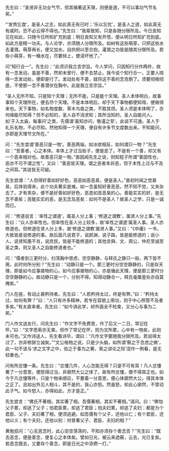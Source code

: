 先生曰：“圣贤非无功业气节，但其循著这天理，则便是道，不可以事功气节名矣。”

“‘发愤忘食’，是圣人之志，如此真无有已时；‘乐以忘忧’，是圣人之道，如此真无有戚时。恐不必云得不得也。”先生曰：“我辈致知，只是各随分限所及。今日良知见在如此，只随今日所知扩充到底；明日良知又有开悟，便从明日所知扩充到底。如此方是精一功夫。与人论学，亦须随人分限所及。如树有这些萌芽，只把这些水去灌溉。萌芽再长，便又加水。自拱把以至合抱，灌溉之功皆是随其分限所及。若些小萌芽，有一桶水在，尽要倾上，便浸坏他了。”

问“知行合一”。先生曰：“此须识我立言宗旨。今人学问，只因知行分作两件，故有一念发动，虽是不善，然却未曾行，便不去禁止。我今说个知行合一，正要人晓得一念发动处，便即是行了。发动处有不善，就将这不善的念克倒了。须要彻根彻底，不使那一念不善潜伏在胸中。此是我立言宗旨。”

“圣人无所不知，只是知个天理；无所不能，只是能个天理。圣人本体明白，故事事知个天理所在，便去尽个天理。不是本体明后，却于天下事物都便知得，便做得来也。天下事物，如名物度数、草木鸟兽之类，不胜其烦。圣人须是本体明了，亦何缘能尽知得？但不必知的，圣人自不消求知；其所当知的，圣人自能问人。如‘子入太庙，每事问’之类，先儒谓‘虽知亦问，敬谨之至’。此说不可通。圣人于礼乐名物，不必尽知。然他知得一个天理，便自有许多节文度数出来。不知能问，亦即是天理节文所在。”

问：“先生尝谓‘善恶只是一物’。善恶两端，如冰炭相反，如何谓只一物？”先生曰：“至善者，心之本体。本体上才过当些子，便是恶了。不是有一个善，却又有一个恶来相对也。故善恶只是一物。”直因闻先生之说，则知程子所谓“善固性也，恶亦不可不谓之性”。又曰：“善恶皆天理。谓之恶者本非恶，但于本性上过与不及之间耳。”其说皆无可疑。

先生尝谓：“人但得好善如好好色，恶恶如恶恶臭，便是圣人。”直初时闻之觉甚易，后体验得来，此个功夫著实是难。如一念虽知好善恶恶，然不知不觉，又夹杂去了。才有夹杂，便不是好善如好好色，恶恶如恶恶臭的心。善能实实的好，是无念不善矣；恶能实实的恶，是无念及恶矣：如何不是圣人？故圣人之学，只是一诚而已。

问：“修道说言：‘率性之谓道’，属圣人分上事；‘修道之谓教’，属贤人分上事。”先生曰：“众人亦率性也。但率性在圣人分上较多，故‘率性之谓道’属圣人事。圣人亦修道也，但修道在贤人分上多，故‘修道之谓教’属贤人事。”又曰：“《中庸》一书，大抵皆是说修道的事。故后面凡说君子，说颜渊，说子路，皆是能修道的；说小人，说贤知愚不肖，说庶民，皆是不能修道的；其他言舜、文、周公、仲尼至诚至圣之类，则又圣人之自能修道者也。”

问：“儒者到三更时分，扫荡胸中思虑，空空静静，与释氏之静只一般，两下皆不用，此时何所分别？”先生曰：“动静只是一个。那三更时分空空静静的，只是存天理，即是如今应事接物的心。如今应事接物的心，亦是循此天理，便是那三更时分空空静静的心。故动静只是一个，分别不得。知得动静合一，释氏毫厘差处亦自莫掩矣。”

门人在座，有动止甚矜持者。先生曰：“人若矜持太过，终是有弊。”曰：“矜持太过，如何有弊？”曰：“人只有许多精神，若专在容貌上用功，则于中心照管不及者多矣。”有太直率者。先生曰：“如今讲此学，却外面全不检束，又分心与事为二矣。”

门人作文送友行，问先生曰：“作文字不免费思，作了后又一二日，常记在怀。”曰：“文字思索亦无害。但作了常记在怀，则为文所累，心中有一物矣，此则未可也。”又作诗送人，先生看诗毕，谓曰：“凡作文字要随我分限所及。若说得太过了，亦非修辞立诚矣。”“文公格物之说，只是少头脑，如所谓‘察之于念虑之微’，此一句不该与‘求之文字之中，验之于事为之著，索之讲论之际’混作一例看，是无轻重也。”

问有所忿懥一条。先生曰：“忿懥几件，人心怎能无得？只是不可有耳！凡人忿懥著了一分意思，便怒得过当，非廓然大公之体了。故有所忿懥，便不得其正也。如今于凡忿懥等件，只是个物来顺应，不要着一分意思，便心体廓然大公，得其本体之正了。且如出外见人相斗，其不是的，我心亦怒。然虽怒，却此心廓然，不曾动此子气。如今怒人，亦得如此，方才是正。”

先生尝言：“佛氏不著相，其实著了相。吾儒著相，其实不著相。”请问。曰：“佛怕父子累，却逃了父子；怕君臣累，却逃了君臣；怕夫妇累，却逃了夫妇：都是为个君臣、父子、夫妇著了相，便须逃避。如吾儒有个父子，还他以仁；有个君臣，还他以义；有个夫妇，还他以别：何曾著父子、君臣、夫妇的相？”

黄勉叔问：“心无恶念时，此心空空荡荡的，不知亦须存个善念否？”先生曰：“既去恶念，便是善念，便复心之本体矣。譬如日光，被云来遮蔽，云去，光已复矣。若恶念既去，又要存个善念，即是日光之中添燃一灯。”
